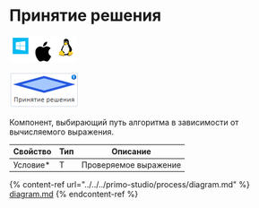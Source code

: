 # Принятие решения

![](<../../../.gitbook/assets/image (975).png>)

![](<../../../.gitbook/assets/image (325).png>)

Компонент, выбирающий путь алгоритма в зависимости от вычисляемого выражения.

| Свойство  | Тип | Описание              |
| --------- | --- | --------------------- |
| Условие\* | T   | Проверяемое выражение |

{% content-ref url="../../../primo-studio/process/diagram.md" %}
[diagram.md](../../../primo-studio/process/diagram.md)
{% endcontent-ref %}

